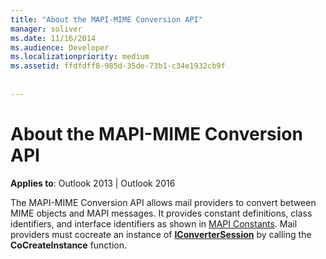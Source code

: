 ```yaml
---
title: "About the MAPI-MIME Conversion API"
manager: soliver
ms.date: 11/16/2014
ms.audience: Developer
ms.localizationpriority: medium
ms.assetid: ffdfdff8-985d-35de-73b1-c34e1932cb9f
 
 
---
```


# About the MAPI-MIME Conversion API

  
  
**Applies to**: Outlook 2013 | Outlook 2016 
  
The MAPI-MIME Conversion API allows mail providers to convert between MIME objects and MAPI messages. It provides constant definitions, class identifiers, and interface identifiers as shown in [MAPI Constants](mapi-constants.md). Mail providers must cocreate an instance of **[IConverterSession](iconvertersessioniunknown.md)** by calling the **CoCreateInstance** function. 
  

